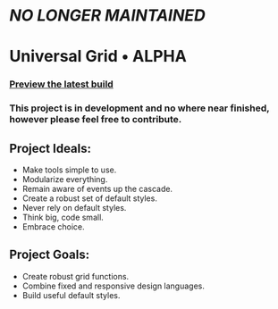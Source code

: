 # *NO LONGER MAINTAINED*

# Universal Grid • ALPHA
### [Preview the latest build](http://lab.scottkellum.com/universal-grid/)

### This project is in development and no where near finished, however please feel free to contribute.

## Project Ideals:

* Make tools simple to use.
* Modularize everything.
* Remain aware of events up the cascade.
* Create a robust set of default styles.
* Never rely on default styles.
* Think big, code small.
* Embrace choice.

## Project Goals:

* Create robust grid functions.
* Combine fixed and responsive design languages.
* Build useful default styles.
